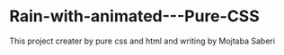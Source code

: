 # Rain-with-animated---Pure-CSS

This project creater by pure css and html and writing by Mojtaba Saberi
